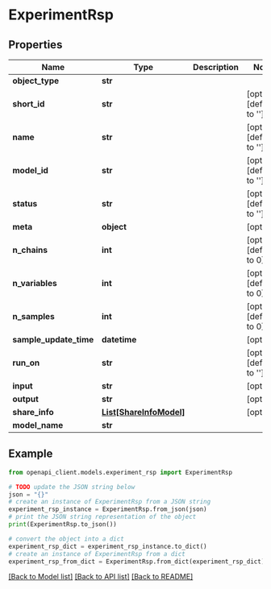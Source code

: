 # ExperimentRsp


## Properties

Name | Type | Description | Notes
------------ | ------------- | ------------- | -------------
**object_type** | **str** |  | 
**short_id** | **str** |  | [optional] [default to '']
**name** | **str** |  | [optional] [default to '']
**model_id** | **str** |  | [optional] [default to '']
**status** | **str** |  | [optional] [default to '']
**meta** | **object** |  | [optional] 
**n_chains** | **int** |  | [optional] [default to 0]
**n_variables** | **int** |  | [optional] [default to 0]
**n_samples** | **int** |  | [optional] [default to 0]
**sample_update_time** | **datetime** |  | [optional] 
**run_on** | **str** |  | [optional] [default to '']
**input** | **str** |  | [optional] 
**output** | **str** |  | [optional] 
**share_info** | [**List[ShareInfoModel]**](ShareInfoModel.md) |  | [optional] 
**model_name** | **str** |  | 

## Example

```python
from openapi_client.models.experiment_rsp import ExperimentRsp

# TODO update the JSON string below
json = "{}"
# create an instance of ExperimentRsp from a JSON string
experiment_rsp_instance = ExperimentRsp.from_json(json)
# print the JSON string representation of the object
print(ExperimentRsp.to_json())

# convert the object into a dict
experiment_rsp_dict = experiment_rsp_instance.to_dict()
# create an instance of ExperimentRsp from a dict
experiment_rsp_from_dict = ExperimentRsp.from_dict(experiment_rsp_dict)
```
[[Back to Model list]](../README.md#documentation-for-models) [[Back to API list]](../README.md#documentation-for-api-endpoints) [[Back to README]](../README.md)


